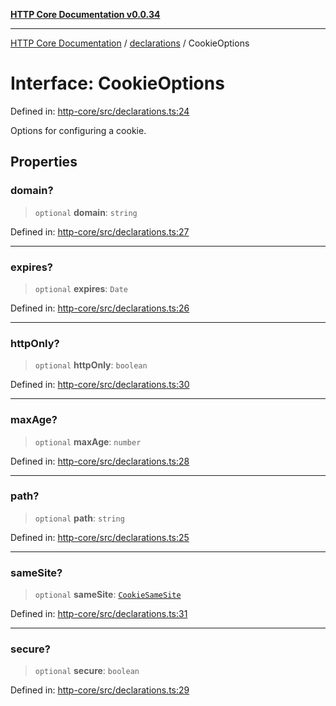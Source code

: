 [**HTTP Core Documentation v0.0.34**](../../README.md)

***

[HTTP Core Documentation](../../modules.md) / [declarations](../README.md) / CookieOptions

# Interface: CookieOptions

Defined in: [http-core/src/declarations.ts:24](https://github.com/stonemjs/http-core/blob/1848d2cc8e9419d9e370ae707c528a45d3c2ac5a/src/declarations.ts#L24)

Options for configuring a cookie.

## Properties

### domain?

> `optional` **domain**: `string`

Defined in: [http-core/src/declarations.ts:27](https://github.com/stonemjs/http-core/blob/1848d2cc8e9419d9e370ae707c528a45d3c2ac5a/src/declarations.ts#L27)

***

### expires?

> `optional` **expires**: `Date`

Defined in: [http-core/src/declarations.ts:26](https://github.com/stonemjs/http-core/blob/1848d2cc8e9419d9e370ae707c528a45d3c2ac5a/src/declarations.ts#L26)

***

### httpOnly?

> `optional` **httpOnly**: `boolean`

Defined in: [http-core/src/declarations.ts:30](https://github.com/stonemjs/http-core/blob/1848d2cc8e9419d9e370ae707c528a45d3c2ac5a/src/declarations.ts#L30)

***

### maxAge?

> `optional` **maxAge**: `number`

Defined in: [http-core/src/declarations.ts:28](https://github.com/stonemjs/http-core/blob/1848d2cc8e9419d9e370ae707c528a45d3c2ac5a/src/declarations.ts#L28)

***

### path?

> `optional` **path**: `string`

Defined in: [http-core/src/declarations.ts:25](https://github.com/stonemjs/http-core/blob/1848d2cc8e9419d9e370ae707c528a45d3c2ac5a/src/declarations.ts#L25)

***

### sameSite?

> `optional` **sameSite**: [`CookieSameSite`](../enumerations/CookieSameSite.md)

Defined in: [http-core/src/declarations.ts:31](https://github.com/stonemjs/http-core/blob/1848d2cc8e9419d9e370ae707c528a45d3c2ac5a/src/declarations.ts#L31)

***

### secure?

> `optional` **secure**: `boolean`

Defined in: [http-core/src/declarations.ts:29](https://github.com/stonemjs/http-core/blob/1848d2cc8e9419d9e370ae707c528a45d3c2ac5a/src/declarations.ts#L29)
